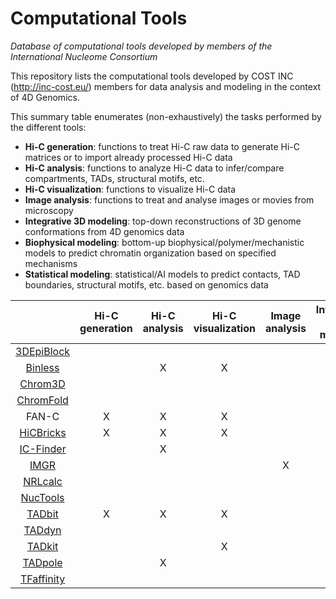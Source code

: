 # Computational Tools
*Database of computational tools developed by members of the International Nucleome Consortium*

This repository lists the computational tools developed by COST INC (http://inc-cost.eu/) members for data analysis and modeling in the context of 4D Genomics.

This summary table enumerates (non-exhaustively) the tasks performed by the different tools:
- **Hi-C generation**: functions to treat Hi-C raw data to generate Hi-C matrices or to import already processed Hi-C data 
- **Hi-C analysis**: functions to analyze Hi-C data to infer/compare compartments, TADs, structural motifs, etc. 
- **Hi-C visualization**: functions to visualize Hi-C data 
- **Image analysis**: functions to treat and analyse images or movies from microscopy 
- **Integrative 3D modeling**: top-down reconstructions of 3D genome conformations from 4D genomics data 
- **Biophysical modeling**: bottom-up biophysical/polymer/mechanistic models to predict chromatin organization based on specified mechanisms 
- **Statistical modeling**: statistical/AI models to predict contacts, TAD boundaries, structural motifs, etc. based on genomics data

|   | Hi-C generation | Hi-C analysis | Hi-C visualization | Image analysis | Integrative 3D modeling | Biophysical modeling | Statistical modeling |
| :---------: | :----: |:----: |:----: |:----: |:----: |:----: |:----: |
| [3DEpiBlock](3DEpiBlock.md) |  |  | | | | X| |
| [Binless](Binless.md) |  | X |X | | | | |
| [Chrom3D](Chrom3D.md) |  |  | | |X | | |
|[ChromFold](ChromFold.md)| |  | | | | X| |
|FAN-C | X | X |X | | | | |
|[HiCBricks](HiCBricks.md)| X | X | X | | | | |
| [IC-Finder](ICFinder.md)  |   | X | | | | | |
| [IMGR](IMGR.md)  |   |  | | X| X| | |
|[NRLcalc](NRLcalc.md) | |  | |  |  | X | X |
| [NucTools](NucTools.md) |   |  | |  |  | | X |
| [TADbit](TADbit.md) | X | X |X | | X| | |
| [TADdyn](TADdyn.md) |  |  | | | X| | |
| [TADkit](TADkit.md) |  |  |X | | | | |
| [TADpole](TADpole.md) |  | X | | | | | |
| [TFaffinity](TFaffinity.md) | |  | |  |  | X | |

